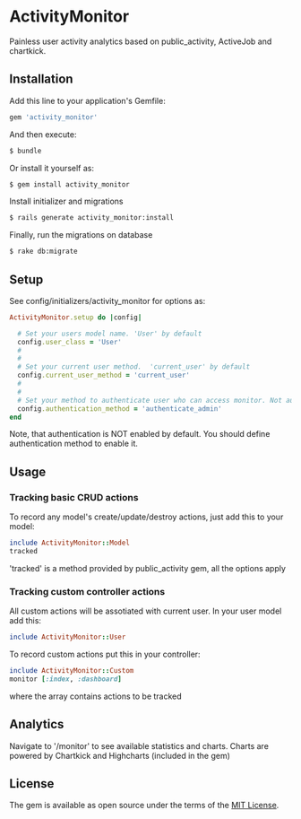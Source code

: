 # ActivityMonitor
Painless user activity analytics based on public_activity, ActiveJob and chartkick.

## Installation
Add this line to your application's Gemfile:

```ruby
gem 'activity_monitor'
```

And then execute:
```bash
$ bundle
```

Or install it yourself as:
```bash
$ gem install activity_monitor
```

Install initializer and migrations
```bash
$ rails generate activity_monitor:install
```

Finally, run the migrations on database
```bash
$ rake db:migrate
```

## Setup

See config/initializers/activity_monitor for options as:

```ruby
ActivityMonitor.setup do |config|

  # Set your users model name. 'User' by default
  config.user_class = 'User'
  #
  #
  # Set your current user method.  'current_user' by default
  config.current_user_method = 'current_user'
  #
  #
  # Set your method to authenticate user who can access monitor. Not authenticated by default
  config.authentication_method = 'authenticate_admin'
end
```

Note, that authentication is NOT enabled by default. You should define authentication method to enable it.

## Usage

### Tracking basic CRUD actions
To record any model's create/update/destroy actions, just add this to your model:

```ruby
include ActivityMonitor::Model
tracked
```

'tracked' is a method provided by public_activity gem, all the options apply

### Tracking custom controller actions
All custom actions will be assotiated with current user. In your user model add this:

```ruby
include ActivityMonitor::User
```

To record custom actions put this in your controller:

```ruby
include ActivityMonitor::Custom
monitor [:index, :dashboard]
```

where the array contains actions to be tracked

## Analytics

Navigate to '/monitor' to see available statistics and charts. Charts are powered by Chartkick and Highcharts (included in the gem)

## License
The gem is available as open source under the terms of the [MIT License](http://opensource.org/licenses/MIT).
